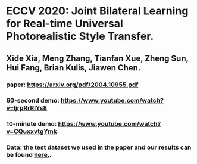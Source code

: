 # ECCV 2020: Joint Bilateral Learning for Real-time Universal Photorealistic Style Transfer. 
## Xide Xia, Meng Zhang, Tianfan Xue, Zheng Sun, Hui Fang, Brian Kulis, Jiawen Chen. 

### paper: https://arxiv.org/pdf/2004.10955.pdf
### 60-second demo: https://www.youtube.com/watch?v=ljrpRrRlYs8
### 10-minute demo: https://www.youtube.com/watch?v=CQuxxvtgYmk
###  Data: the test dataset we used in the paper and our results can be found [here.](https://drive.google.com/drive/folders/1XHtCyLZengS0ou9W5wBLDcRtvp8vSbzA?usp=sharing).


